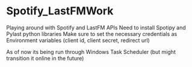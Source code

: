 # Spotify_LastFMWork
Playing around with Spotify and LastFM APIs
Need to install Spotipy and Pylast python libraries
Make sure to set the necessary credentials as Environment variables (client id, client secret, redirect url)

As of now its being run through Windows Task Scheduler (but might transition it online in the future)
